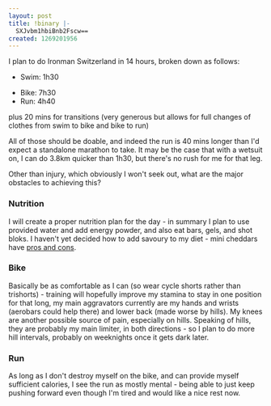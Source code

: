 ```yaml
---
layout: post
title: !binary |-
  SXJvbm1hbiBnb2Fscw==
created: 1269201956
---
```

I plan to do Ironman Switzerland in 14 hours, broken down as follows:<ul><li>Swim: 1h30</li>
<li>Bike: 7h30</li>
<li>Run: 4h40</li></ul>plus 20 mins for transitions (very generous but allows for full changes of clothes from swim to bike and bike to run)

All of those should be doable, and indeed the run is 40 mins longer than I'd expect a standalone marathon to take. It may be the case that with a wetsuit on, I can do 3.8km quicker than 1h30, but there's no rush for me for that leg. 

Other than injury, which obviously I won't seek out, what are the major obstacles to achieving this? 

<h3>Nutrition</h3> 
I will create a proper nutrition plan for the day - in summary I plan to use provided water and add energy powder, and also eat bars, gels, and shot bloks. I haven't yet decided how to add savoury to my diet - mini cheddars have <a href="http://www.tritalk.co.uk/forums/viewtopic.php?t=60581&postdays=0&postorder=asc&start=15&sid=5648ffb8ee5df2e4a522f3b3b8366d8b">pros and cons</a>. 
<h3>Bike</h3>
Basically be as comfortable as I can (so wear cycle shorts rather than trishorts) - training will hopefully improve my stamina to stay in one position for that long, my main aggravators currently are my hands and wrists (aerobars could help there) and lower back (made worse by hills). My knees are another possible source of pain, especially on hills. Speaking of hills, they are probably my main limiter, in both directions - so I plan to do more hill intervals, probably on weeknights once it gets dark later. 

<h3>Run</h3>
As long as I don't destroy myself on the bike, and can provide myself sufficient calories, I see the run as mostly mental - being able to just keep pushing forward even though I'm tired and would like a nice rest now.
